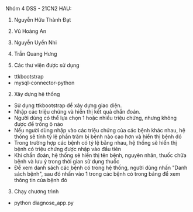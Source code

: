Nhóm 4 DSS - 21CN2 HAU:
1. Nguyễn Hữu Thành Đạt
2. Vũ Hoàng An
3. Nguyễn Uyển Nhi
4. Trần Quang Hưng

1. Các thư viện được sử dụng
- ttkbootstrap 
- mysql-connector-python

2. Xây dựng hệ thống
- Sử dụng ttkbootstrap để xây dựng giao diện.
- Nhập các triệu chứng và hiển thị kết quả chẩn đoán.
- Người dùng có thể lựa chọn 1 hoặc nhiều triệu chứng, nhưng không được để trống ô nào
- Nếu người dùng nhập vào các triệu chứng của các bệnh khác nhau, hệ thống sẽ tính tỷ lệ phần trăm bị bệnh nào cao hơn và hiển thị bệnh đó
- Trong trường hợp các bệnh có tỷ lệ bằng nhau, hệ thống sẽ hiển thị bệnh có triệu chứng được nhập vào đầu tiên
- Khi chẩn đoán, hệ thống sẽ hiển thị tên bệnh, nguyên nhân, thuốc chữa bệnh và lưu ý trong thời gian sử dụng thuốc
- Để xem danh sách các bệnh có trong hệ thống, người dùng nhấn "Danh sách bệnh", sau đó nhấn vào 1 trong các bệnh có trong bảng để xem thông tin của bệnh đó

3. Chạy chương trình
- python diagnose_app.py
